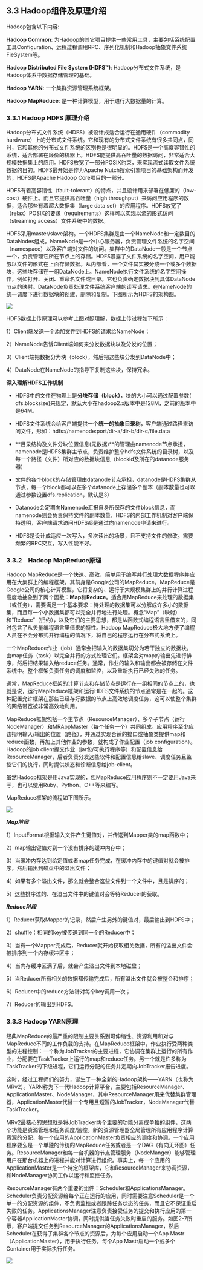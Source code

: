 ## 3.3 Hadoop组件及原理介绍

Hadoop包含以下内容:

**Hadoop Common**: 为Hadoop的其它项目提供一些常用工具，主要包括系统配置工具Configuration、远程过程调用RPC、序列化机制和Hadoop抽象文件系统FieSystem等。

**Hadoop Distributed File System \(HDFS™\)**: Hadoop分布式文件系统，是Hadoop体系中数据存储管理的基础。

**Hadoop YARN**: 一个集群资源管理系统框架。

**Hadoop MapReduce**: 是一种计算模型，用于进行大数据量的计算。

### 3.3.1 Hadoop HDFS 原理介绍

Hadoop分布式文件系统（HDFS）被设计成适合运行在通用硬件（commodity hardware）上的分布式文件系统。它和现有的分布式文件系统有很多共同点，同时，它和其他的分布式文件系统的区别也是很明显的。HDFS是一个高度容错性的系统，适合部署在廉价的机器上。HDFS能提供高吞吐量的数据访问，非常适合大规模数据集上的应用。HDFS放宽了一部分POSIX约束，来实现流式读取文件系统数据的目的。HDFS最开始是作为Apache Nutch搜索引擎项目的基础架构而开发的，HDFS是Apache Hadoop Core项目的一部分。

HDFS有着高容错性（fault-tolerant）的特点，并且设计用来部署在低廉的（low-cost）硬件上。而且它提供高吞吐量（high throughput）来访问应用程序的数据，适合那些有着超大数据集（large data set）的应用程序。HDFS放宽了（relax）POSIX的要求（requirements）这样可以实现以流的形式访问（streaming access）文件系统中的数据。

HDFS采用master/slave架构。一个HDFS集群是由一个NameNode和一定数目的DataNodes组成。NameNode是一个中心服务器，负责管理文件系统的名字空间（namespace）以及客户端对文件的访问。集群中的DataNode一般是一个节点一个，负责管理它所在节点上的存储。HDFS暴露了文件系统的名字空间，用户能够以文件的形式在上面存储数据。从内部看，一个文件其实被分成一个或多个数据块，这些块存储在一组DataNode上。NameNode执行文件系统的名字空间操作，例如打开、关闭、重命名文件或目录。它也负责确定数据块到具体DataNode节点的映射。DataNode负责处理文件系统客户端的读写请求。在NameNode的统一调度下进行数据块的创建、删除和复制。下图所示为HDFS的架构图。

![](/assets/3.3.1_1.png)

HDFS数据上传原理可以参考上图对照理解，数据上传过程如下所示：

1）Client端发送一个添加文件到HDFS的请求给NameNode；

2）NameNode告诉Client端如何来分发数据块以及分发的位置；

3）Client端把数据分为块（block），然后把这些块分发到DataNode中；

4）DataNode在NameNode的指导下复制这些块，保持冗余。

**深入理解HDFS工作机制**

* HDFS中的文件在物理上是**分块存储（block）**，块的大小可以通过配置参数\( dfs.blocksize\)来规定，默认大小在hadoop2.x版本中是128M，之前的版本中是64M。
* HDFS文件系统会给客户端提供一个**统一的抽象目录树**，客户端通过路径来访问文件，形如：hdfs://namenode:port/dir-a/dir-b/dir-c/file.data
* **目录结构及文件分块位置信息\(元数据\)**的管理由namenode节点承担，namenode是HDFS集群主节点，负责维护整个hdfs文件系统的目录树，以及每一个路径（文件）所对应的数据块信息（blockid及所在的datanode服务器）
* 文件的各个block的存储管理由datanode节点承担，datanode是HDFS集群从节点，每一个block都可以在多个datanode上存储多个副本（副本数量也可以通过参数设置dfs.replication，默认是3）
* Datanode会定期向Namenode汇报自身所保存的文件block信息，而namenode则会负责保持文件的副本数量，HDFS的内部工作机制对客户端保持透明，客户端请求访问HDFS都是通过向namenode申请来进行。

* HDFS是设计成适应一次写入，多次读出的场景，且不支持文件的修改。需要频繁的RPC交互，写入性能不好。

  
  

  


  




### 3.3.2　Hadoop MapReduce原理

Hadoop MapReduce是一个快速、高效、简单用于编写并行处理大数据程序并应用在大集群上的编程框架。其前身是Google公司的MapReduce。MapReduce是Google公司的核心计算模型，它将复杂的、运行于大规模集群上的并行计算过程高度地抽象到了两个函数：**Map**和**Reduce**。适合用MapReduce来处理的数据集（或任务），需要满足一个基本要求：待处理的数据集可以分解成许多小的数据集，而且每一个小数据集都可以完全并行地进行处理。概念“Map”（映射）和“Reduce”（归约），以及它们的主要思想，都是从函数式编程语言里借来的，同时包含了从矢量编程语言里借来的特性。Hadoop MapReduce极大地方便了编程人员在不会分布式并行编程的情况下，将自己的程序运行在分布式系统上。

一个MapReduce作业（job）通常会把输入的数据集切分为若干独立的数据块，由map任务（task）以完全并行的方式处理它们。框架会对map的输出先进行排序，然后把结果输入给reduce任务。通常，作业的输入和输出都会被存储在文件系统中。整个框架负责任务的调度和监控，以及重新执行已经失败的任务。

通常，MapReduce框架的计算节点和存储节点是运行在一组相同的节点上的，也就是说，运行MapReduce框架和运行HDFS文件系统的节点通常是在一起的。这种配置允许框架在那些已经存好数据的节点上高效地调度任务，这可以使整个集群的网络带宽被非常高效地利用。

MapReduce框架包括一个主节点（ResourceManager）、多个子节点（运行NodeManager）和MRAppMaster（每个任务一个）共同组成。应用程序至少应该指明输入/输出的位置（路径），并通过实现合适的接口或抽象类提供map和reduce函数，再加上其他作业的参数，就构成了作业配置（job configuration）。Hadoop的job client提交作业（jar包/可执行程序等）和配置信息给ResourceManager，后者负责分发这些软件和配置信息给slave、调度任务且监控它们的执行，同时提供状态和诊断信息给job-client。

虽然Hadoop框架是用Java实现的，但MapReduce应用程序则不一定要用Java来写，也可以使用Ruby、Python、C++等来编写。

MapReduce框架的流程如下图所示。

![](/assets/3.3.2_1.png)

_**Map阶段**_

1）InputFormat根据输入文件产生键值对，并传送到Mapper类的map函数中；

2）map输出键值对到一个没有排序的缓冲内存中；

3）当缓冲内存达到给定值或者map任务完成，在缓冲内存中的键值对就会被排序，然后输出到磁盘中的溢出文件；

4）如果有多个溢出文件，那么就会整合这些文件到一个文件中，且是排序的；

5）这些排序过的、在溢出文件中的键值对会等待Reducer的获取。

_**Reduce阶段**_

1）Reducer获取Mapper的记录，然后产生另外的键值对，最后输出到HDFS中；

2）shuffle：相同的key被传送到同一个的Reducer中；

3）当有一个Mapper完成后，Reducer就开始获取相关数据，所有的溢出文件会被排序到一个内存缓冲区中；

4）当内存缓冲区满了后，就会产生溢出文件到本地磁盘；

5）当Reducer所有相关的数据都传输完成后，所有溢出文件就会被整合和排序；

6）Reducer中的reduce方法针对每个key调用一次；

7）Reducer的输出到HDFS。

### 3.3.3 Hadoop YARN原理

经典MapReduce的最严重的限制主要关系到可伸缩性、资源利用和对与MapReduce不同的工作负载的支持。在MapReduce框架中，作业执行受两种类型的进程控制：一个称为JobTracker的主要进程，它协调在集群上运行的所有作业，分配要在TaskTracker上运行的map和reduce任务。另一个就是许多称为TaskTracker的下级进程，它们运行分配的任务并定期向JobTracker报告进度。

这时，经过工程师们的努力，诞生了一种全新的Hadoop架构——YARN（也称为MRv2）。YARN称为下一代Hadoop计算平台，主要包括ResourceManager、ApplicationMaster、NodeManager，其中ResourceManager用来代替集群管理器，ApplicationMaster代替一个专用且短暂的JobTracker，NodeManager代替TaskTracker。

MRv2最核心的思想就是将JobTracker两个主要的功能分离成单独的组件，这两个功能是资源管理和任务调度/监控。新的资源管理器全局管理所有应用程序计算资源的分配，每一个应用的ApplicationMaster负责相应的调度和协调。一个应用程序要么是一个单独的传统的MapReduce任务或者是一个DAG（有向无环图）任务。ResourceManager和每一台机器的节点管理服务（NodeManger）能够管理用户在那台机器上的进程并能对计算进行组织。事实上，每一个应用的ApplicationMaster是一个特定的框架库，它和ResourceManager来协调资源，和NodeManager协同工作以运行和监控任务。

ResourceManager有两个重要的组件：Scheduler和ApplicationsManager。Scheduler负责分配资源给每个正在运行的应用，同时需要注意Scheduler是一个单一的分配资源的组件，不负责监控或者跟踪任务状态的任务，而且它不保证重启失败的任务。ApplicationsManager注意负责接受任务的提交和执行应用的第一个容器ApplicationMaster协调，同时提供当任务失败时重启的服务。如图2-7所示，客户端提交任务到ResourceManager的ApplicationsManager，然后Scheduler在获得了集群各个节点的资源后，为每个应用启动一个App Mastr（ApplicationMaster），用于执行任务。每个App Mastr启动一个或多个Container用于实际执行任务。

![](/assets/3.3.3_1.png)

